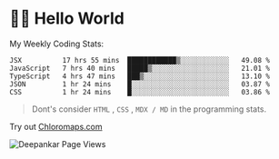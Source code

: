 # 👋🏽 Hello World 

<!--![Deepankar's github stats](https://github-readme-stats.vercel.app/api?username=Deep-Codes&count_private=true&show_icons=true&theme=radical)-->
My Weekly Coding Stats:

<!--START_SECTION:waka-->
```text
JSX          17 hrs 55 mins  ████████████▒░░░░░░░░░░░░   49.08 % 
JavaScript   7 hrs 40 mins   █████▒░░░░░░░░░░░░░░░░░░░   21.01 % 
TypeScript   4 hrs 47 mins   ███▒░░░░░░░░░░░░░░░░░░░░░   13.10 % 
JSON         1 hr 24 mins    █░░░░░░░░░░░░░░░░░░░░░░░░   03.87 % 
CSS          1 hr 24 mins    █░░░░░░░░░░░░░░░░░░░░░░░░   03.86 % 
```
<!--END_SECTION:waka-->

> Dont's consider `HTML` , `CSS` , `MDX / MD` in the programming stats.

Try out [Chloromaps.com](https://www.chloromaps.com/)

<p align="left"> <img src="https://komarev.com/ghpvc/?username=Deep-Codes&label=Views&color=blue&style=plastic" alt="Deepankar Page Views" /> </p>
